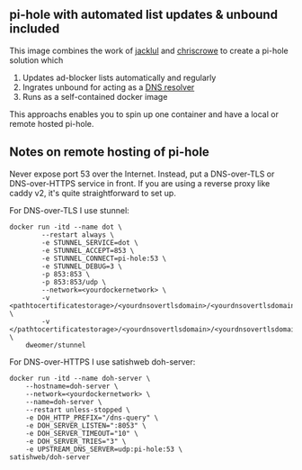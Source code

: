## pi-hole with automated list updates & unbound included

This image combines the work of [jacklul](https://github.com/jacklul/) and [chriscrowe](https://github.com/chriscrowe) to create a pi-hole solution which
1. Updates ad-blocker lists automatically and regularly
2. Ingrates unbound for acting as a [DNS resolver](https://docs.pi-hole.net/guides/dns/unbound/)
3. Runs as a self-contained docker image

This approachs enables you to spin up one container and have a local or remote hosted pi-hole.

## Notes on remote hosting of pi-hole
Never expose port 53 over the Internet.
Instead, put a DNS-over-TLS or DNS-over-HTTPS service in front. If you are using a reverse proxy like caddy v2, it's quite straightforward to set up.

For DNS-over-TLS I use stunnel:
````
docker run -itd --name dot \
        --restart always \
        -e STUNNEL_SERVICE=dot \
        -e STUNNEL_ACCEPT=853 \
        -e STUNNEL_CONNECT=pi-hole:53 \
        -e STUNNEL_DEBUG=3 \
        -p 853:853 \
        -p 853:853/udp \
        --network=<yourdockernetwork> \
        -v <pathtocertificatestorage>/<yourdnsovertlsdomain>/<yourdnsovertlsdomain>.key:/etc/stunnel/stunnel.key:ro \
        -v </pathtocertificatestorage>/<yourdnsovertlsdomain>/<yourdnsovertlsdomain>.crt:/etc/stunnel/stunnel.pem:ro \
    dweomer/stunnel
````

For DNS-over-HTTPS I use satishweb doh-server:
````
docker run -itd --name doh-server \
    --hostname=doh-server \
    --network=<yourdockernetwork> \
    --name=doh-server \
    --restart unless-stopped \
    -e DOH_HTTP_PREFIX="/dns-query" \
    -e DOH_SERVER_LISTEN=":8053" \
    -e DOH_SERVER_TIMEOUT="10" \
    -e DOH_SERVER_TRIES="3" \
    -e UPSTREAM_DNS_SERVER=udp:pi-hole:53 \
satishweb/doh-server
````
